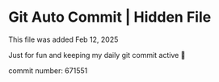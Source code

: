 # Git Auto Commit | Hidden File

This file was added Feb 12, 2025

Just for fun and keeping my daily git commit active 🤪

commit number: 671551

